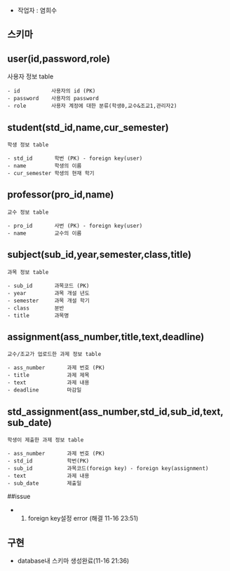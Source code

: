 - 작업자 : 염희수

## 스키마
## user(id,password,role)
사용자 정보 table
```
- id          사용자의 id (PK)
- password    사용자의 password
- role        사용자 계정에 대한 분류(학생0,교수&조교1,관리자2)
```
## student(std_id,name,cur_semester)
```
학생 정보 table

- std_id       학번 (PK) - foreign key(user)
- name         학생의 이름
- cur_semester 학생의 현재 학기

```


## professor(pro_id,name)
```
교수 정보 table

- pro_id       사번 (PK) - foreign key(user)
- name         교수의 이름

```


## subject(sub_id,year,semester,class,title)
```
과목 정보 table

- sub_id       과목코드 (PK)
- year         과목 개설 년도
- semester     과목 개설 학기
- class        분반
- title        과목명

```

## assignment(ass_number,title,text,deadline)
```
교수/조교가 업로드한 과제 정보 table

- ass_number       과제 번호 (PK)
- title            과제 제목
- text             과제 내용
- deadline         마감일

```

## std_assignment(ass_number,std_id,sub_id,text,sub_date)
```
학생이 제출한 과제 정보 table

- ass_number       과제 번호 (PK)
- std_id           학번(PK)
- sub_id           과목코드(foreign key) - foreign key(assignment)
- text             과제 내용
- sub_date         제출일

```

##issue
 - 1. foreign key설정 error (해결 11-16 23:51)
 
 
## 구현
 - database내 스키마 생성완료(11-16 21:36)
